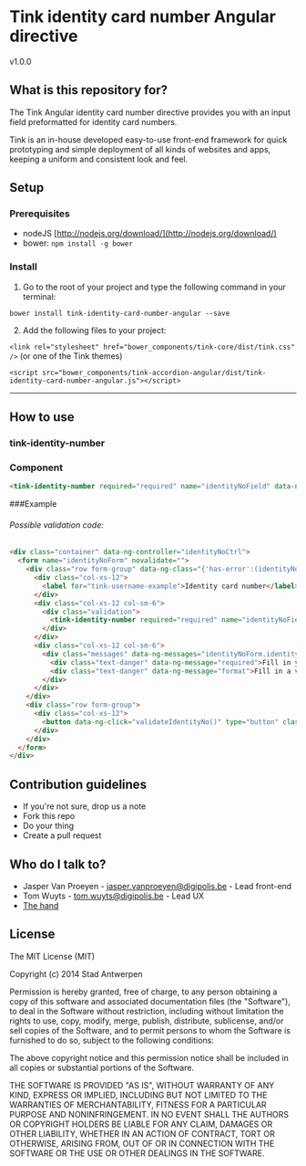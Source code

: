 # Tink identity card number Angular directive

v1.0.0

## What is this repository for?

The Tink Angular identity card number directive provides you with an input field preformatted for identity card numbers.

Tink is an in-house developed easy-to-use front-end framework for quick prototyping and simple deployment of all kinds of websites and apps, keeping a uniform and consistent look and feel.

## Setup

### Prerequisites

* nodeJS [http://nodejs.org/download/](http://nodejs.org/download/)
* bower: `npm install -g bower`

### Install

1. Go to the root of your project and type the following command in your terminal:

  `bower install tink-identity-card-number-angular --save`

2. Add the following files to your project:

  `<link rel="stylesheet" href="bower_components/tink-core/dist/tink.css" />` (or one of the Tink themes)

  `<script src="bower_components/tink-accordion-angular/dist/tink-identity-card-number-angular.js"></script>`


----------


## How to use

### tink-identity-number

### Component

```html
<tink-identity-number required="required" name="identityNoField" data-ng-model="identityNoModel"></tink-identity-number>
```

###Example

###### Possible validation code: ######

```html
<div class="container" data-ng-controller="identityNoCtrl">
  <form name="identityNoForm" novalidate="">
    <div class="row form-group" data-ng-class="{'has-error':(identityNoForm.identityNoField.$dirty || identityNoForm.submitted) && identityNoForm.identityNoField.$invalid,'has-success': (identityNoForm.identityNoField.$dirty || identityNoForm.submitted) && identityNoForm.identityNoField.$valid}">
      <div class="col-xs-12">
        <label for="tink-username-example">Identity card number</label>
      </div>
      <div class="col-xs-12 col-sm-6">
        <div class="validation">
          <tink-identity-number required="required" name="identityNoField" data-ng-model="identityNoModel"></tink-identity-number>
        </div>
      </div>
      <div class="col-xs-12 col-sm-6">
        <div class="messages" data-ng-messages="identityNoForm.identityNoField.$error" data-ng-if="(identityNoForm.identityNoField.$dirty || identityNoForm.submitted)">
          <div class="text-danger" data-ng-message="required">Fill in your identity card number.</div>
          <div class="text-danger" data-ng-message="format">Fill in a valid identity card number.</div>
        </div>
      </div>
    </div>
    <div class="row form-group">
      <div class="col-xs-12">
        <button data-ng-click="validateIdentityNo()" type="button" class="btn-primary">Validate</button>
      </div>
    </div>
  </form>
</div>
```

## Contribution guidelines

* If you're not sure, drop us a note
* Fork this repo
* Do your thing
* Create a pull request

## Who do I talk to?

* Jasper Van Proeyen - jasper.vanproeyen@digipolis.be - Lead front-end
* Tom Wuyts - tom.wuyts@digipolis.be - Lead UX
* [The hand](https://www.youtube.com/watch?v=_O-QqC9yM28)

## License

The MIT License (MIT)

Copyright (c) 2014 Stad Antwerpen

Permission is hereby granted, free of charge, to any person obtaining a copy
of this software and associated documentation files (the "Software"), to deal
in the Software without restriction, including without limitation the rights
to use, copy, modify, merge, publish, distribute, sublicense, and/or sell
copies of the Software, and to permit persons to whom the Software is
furnished to do so, subject to the following conditions:

The above copyright notice and this permission notice shall be included in all
copies or substantial portions of the Software.

THE SOFTWARE IS PROVIDED "AS IS", WITHOUT WARRANTY OF ANY KIND, EXPRESS OR
IMPLIED, INCLUDING BUT NOT LIMITED TO THE WARRANTIES OF MERCHANTABILITY,
FITNESS FOR A PARTICULAR PURPOSE AND NONINFRINGEMENT. IN NO EVENT SHALL THE
AUTHORS OR COPYRIGHT HOLDERS BE LIABLE FOR ANY CLAIM, DAMAGES OR OTHER
LIABILITY, WHETHER IN AN ACTION OF CONTRACT, TORT OR OTHERWISE, ARISING FROM,
OUT OF OR IN CONNECTION WITH THE SOFTWARE OR THE USE OR OTHER DEALINGS IN THE
SOFTWARE.
